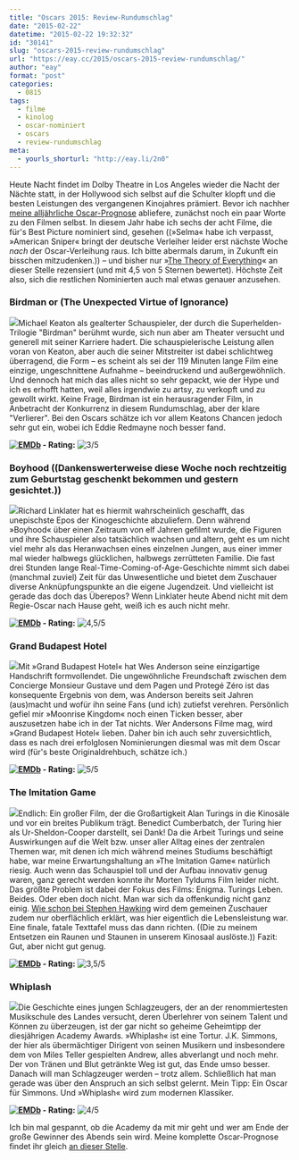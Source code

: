 ```yaml
---
title: "Oscars 2015: Review-Rundumschlag"
date: "2015-02-22"
datetime: "2015-02-22 19:32:32"
id: "30141"
slug: "oscars-2015-review-rundumschlag"
url: "https://eay.cc/2015/oscars-2015-review-rundumschlag/"
author: "eay"
format: "post"
categories:
  - 0815
tags:
  - filme
  - kinolog
  - oscar-nominiert
  - oscars
  - review-rundumschlag
meta:
  - yourls_shorturl: "http://eay.li/2n0"
---
```


Heute Nacht findet im Dolby Theatre in Los Angeles wieder die Nacht der Nächte statt, in der Hollywood sich selbst auf die Schulter klopft und die besten Leistungen des vergangenen Kinojahres prämiert. Bevor ich nachher [meine alljährliche Oscar-Prognose](//eay.cc/2015/oscar-prognose-2015/) abliefere, zunächst noch ein paar Worte zu den Filmen selbst. In diesem Jahr habe ich sechs der acht Filme, die für's Best Picture nominiert sind, gesehen ((»Selma« habe ich verpasst, »American Sniper« bringt der deutsche Verleiher leider erst nächste Woche _nach_ der Oscar-Verleihung raus. Ich bitte abermals darum, in Zukunft ein bisschen mitzudenken.)) – und bisher nur »[The Theory of Everything](//eay.cc/2015/die-entdeckung-der-unendlichkeit/)« an dieser Stelle rezensiert (und mit 4,5 von 5 Sternen bewertet). Höchste Zeit also, sich die restlichen Nominierten auch mal etwas genauer anzusehen.

### Birdman or (The Unexpected Virtue of Ignorance)

![](https://eay.cc/uploads/movies/birdman_2014.jpg)Michael Keaton als gealterter Schauspieler, der durch die Superhelden-Trilogie "Birdman" berühmt wurde, sich nun aber am Theater versucht und generell mit seiner Karriere hadert. Die schauspielerische Leistung allen voran von Keaton, aber auch die seiner Mitstreiter ist dabei schlichtweg überragend, die Form – es scheint als sei der 119 Minuten lange Film eine einzige, ungeschnittene Aufnahme – beeindruckend und außergewöhnlich. Und dennoch hat mich das alles nicht so sehr gepackt, wie der Hype und ich es erhofft hatten, weil alles irgendwie zu artsy, zu verkopft und zu gewollt wirkt. Keine Frage, Birdman ist ein herausragender Film, in Anbetracht der Konkurrenz in diesem Rundumschlag, aber der klare "Verlierer". Bei den Oscars schätze ich vor allem Keatons Chancen jedoch sehr gut ein, wobei ich Eddie Redmayne noch besser fand.

 **[![EMDb](https://eay.cc/uploads/pages/emdb/emdb_mini.gif)](http://eay.cc/emdb/) - Rating:** ![3/5](https://eay.cc/uploads/pages/emdb/s_3.gif)

### Boyhood ((Dankenswerterweise diese Woche noch rechtzeitig zum Geburtstag geschenkt bekommen und gestern gesichtet.))

![](https://eay.cc/uploads/movies/boyhood_2014.jpg)Richard Linklater hat es hiermit wahrscheinlich geschafft, das unepischste Epos der Kinogeschichte abzuliefern. Denn während »Boyhood« über einen Zeitraum von elf Jahren gefilmt wurde, die Figuren und ihre Schauspieler also tatsächlich wachsen und altern, geht es um nicht viel mehr als das Heranwachsen eines einzelnen Jungen, aus einer immer mal wieder halbwegs glücklichen, halbwegs zerrütteten Familie. Die fast drei Stunden lange Real-Time-Coming-of-Age-Geschichte nimmt sich dabei (manchmal zuviel) Zeit für das Unwesentliche und bietet dem Zuschauer diverse Anknüpfungspunkte an die eigene Jugendzeit. Und vielleicht ist gerade das doch das Überepos? Wenn Linklater heute Abend nicht mit dem Regie-Oscar nach Hause geht, weiß ich es auch nicht mehr.

 **[![EMDb](https://eay.cc/uploads/pages/emdb/emdb_mini.gif)](http://eay.cc/emdb/) - Rating:** ![4,5/5](https://eay.cc/uploads/pages/emdb/s_4-5.gif)

### Grand Budapest Hotel

![](https://eay.cc/uploads/movies/grand-budapest-hotel_2014.jpg)Mit »Grand Budapest Hotel« hat Wes Anderson seine einzigartige Handschrift formvollendet. Die ungewöhnliche Freundschaft zwischen dem Concierge Monsieur Gustave und dem Pagen und Protegé Zéro ist das konsequente Ergebnis von dem, was Anderson bereits seit Jahren (aus)macht und wofür ihn seine Fans (und ich) zutiefst verehren. Persönlich gefiel mir »Moonrise Kingdom« noch einen Ticken besser, aber auszusetzen habe ich in der Tat nichts. Wer Andersons Filme mag, wird »Grand Budapest Hotel« lieben. Daher bin ich auch sehr zuversichtlich, dass es nach drei erfolglosen Nominierungen diesmal was mit dem Oscar wird (für's beste Originaldrehbuch, schätze ich.)

 **[![EMDb](https://eay.cc/uploads/pages/emdb/emdb_mini.gif)](http://eay.cc/emdb/) - Rating:** ![5/5](https://eay.cc/uploads/pages/emdb/s_5.gif)

### The Imitation Game

![](https://eay.cc/uploads/movies/the-imitation-game_2014.jpg)Endlich: Ein großer Film, der die Großartigkeit Alan Turings in die Kinosäle und vor ein breites Publikum trägt. Benedict Cumberbatch, der Turing hier als Ur-Sheldon-Cooper darstellt, sei Dank! Da die Arbeit Turings und seine Auswirkungen auf die Welt bzw. unser aller Alltag eines der zentralen Themen war, mit denen ich mich während meines Studiums beschäftigt habe, war meine Erwartungshaltung an »The Imitation Game« natürlich riesig. Auch wenn das Schauspiel toll und der Aufbau innovativ genug waren, ganz gerecht werden konnte ihr Morten Tyldums Film leider nicht. Das größte Problem ist dabei der Fokus des Films: Enigma. Turings Leben. Beides. Oder eben doch nicht. Man war sich da offenkundig nicht ganz einig. [Wie schon bei Stephen Hawking](//eay.cc/2015/die-entdeckung-der-unendlichkeit/) wird dem gemeinen Zuschauer zudem nur oberflächlich erklärt, was hier eigentlich die Lebensleistung war. Eine finale, fatale Texttafel muss das dann richten. ((Die zu meinem Entsetzen ein Raunen und Staunen in unserem Kinosaal auslöste.)) Fazit: Gut, aber nicht gut genug.

 **[![EMDb](https://eay.cc/uploads/pages/emdb/emdb_mini.gif)](http://eay.cc/emdb/) - Rating:** ![3,5/5](https://eay.cc/uploads/pages/emdb/s_3-5.gif)

### Whiplash

![](https://eay.cc/uploads/movies/whiplash_2014.jpg)Die Geschichte eines jungen Schlagzeugers, der an der renommiertesten Musikschule des Landes versucht, deren Überlehrer von seinem Talent und Können zu überzeugen, ist der gar nicht so geheime Geheimtipp der diesjährigen Academy Awards. »Whiplash« ist eine Tortur. J.K. Simmons, der hier als übermächtiger Dirigent von seinen Musikern und insbesondere dem von Miles Teller gespielten Andrew, alles abverlangt und noch mehr. Der von Tränen und Blut getränkte Weg ist gut, das Ende umso besser. Danach will man Schlagzeuger werden – trotz allem. Schließlich hat man gerade was über den Anspruch an sich selbst gelernt. Mein Tipp: Ein Oscar für Simmons. Und »Whiplash« wird zum modernen Klassiker.

 **[![EMDb](https://eay.cc/uploads/pages/emdb/emdb_mini.gif)](http://eay.cc/emdb/) - Rating:** ![4/5](https://eay.cc/uploads/pages/emdb/s_4.gif)

Ich bin mal gespannt, ob die Academy da mit mir geht und wer am Ende der große Gewinner des Abends sein wird. Meine komplette Oscar-Prognose findet ihr gleich [an dieser Stelle](//eay.cc/2015/oscar-prognose-2015/).
